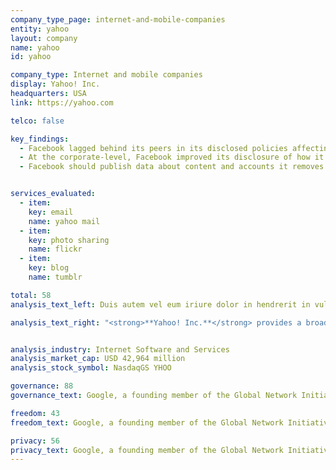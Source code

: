 ```yaml
---
company_type_page: internet-and-mobile-companies
entity: yahoo
layout: company
name: yahoo
id: yahoo

company_type: Internet and mobile companies
display: Yahoo! Inc.
headquarters: USA
link: https://yahoo.com

telco: false

key_findings:
  - Facebook lagged behind its peers in its disclosed policies affecting users’ freedom of expression and privacy.
  - At the corporate-level, Facebook improved its disclosure of how it implements  commitments to freedom of expression and privacy since the company was evaluated by this Index in 2015.
  - Facebook should publish data about content and accounts it removes for violations of its rules, improve its transparency reporting on private third party requests for content removals, and improve disclosures about the handling of user information.


services_evaluated:
  - item:
    key: email
    name: yahoo mail
  - item:
    key: photo sharing
    name: flickr
  - item:
    key: blog
    name: tumblr

total: 58
analysis_text_left: Duis autem vel eum iriure dolor in hendrerit in vulputate velit esse molestie consequat, vel illum dolore eu feugiat nulla facilisis at vero eros et accumsan et iusto odio dignissim qui blandit praesent luptatum zzril delenit augue duis dolore te feugait nulla facilisi. Lorem ipsum dolor sit amet, consectetuer adipiscing elit, sed diam nonummy nibh euismod tincidunt ut laoreet dolore magna aliquam erat volutpat.

analysis_text_right: "<strong>**Yahoo! Inc.**</strong> provides a broad range of communication, sharing, and information and content services. Its services include the search platform Yahoo Search, communication and collaboration tools including Yahoo Mail, Yahoo Messenger, and Yahoo Groups, digital content through Yahoo.com, Yahoo Sports, and Yahoo Finance, advertising services, and multiple other services and properties. The Yahoo services evaluated in the Index are all included in an acquisition deal with Verizon Communications, though the actual sale to Verizon has not yet been finalized."


analysis_industry: Internet Software and Services
analysis_market_cap: USD 42,964 million
analysis_stock_symbol: NasdaqGS YHOO

governance: 88
governance_text: Google, a founding member of the Global Network Initiative (GNI), earned the highest overall score in the Index. However there is much room for improvement.

freedom: 43
freedom_text: Google, a founding member of the Global Network Initiative (GNI), earned the highest overall score in the Index. However there is much room for improvement.

privacy: 56
privacy_text: Google, a founding member of the Global Network Initiative (GNI), earned the highest overall score in the Index. However there is much room for improvement.
---
```

